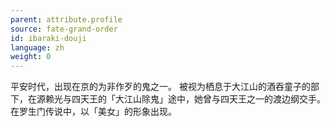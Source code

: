 ```yaml
---
parent: attribute.profile
source: fate-grand-order
id: ibaraki-douji
language: zh
weight: 0
---
```


平安时代，出现在京的为非作歹的鬼之一。
被视为栖息于大江山的酒吞童子的部下，在源赖光与四天王的「大江山除鬼」途中，她曾与四天王之一的渡边纲交手。
在罗生门传说中，以「美女」的形象出现。
